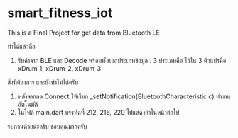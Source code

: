 # smart_fitness_iot
This is a Final Project for get data from Bluetooth LE

ทำได้แล้วคือ 
1. รับค่าจาก BLE และ Decode พร้อมทั้งแยกประเภทข้อมูล . 3 ประเภทคือ ไว้ใน 3 ตัวแปรคือ xDrum_1, xDrum_2, xDrum_3

สิ่งที่ต้องการ และยังทำไม่ได้ครับ
1. หลังจากกด Connect ให้เรียก _setNotification(BluetoothCharacteristic c) ทำงานอัตโนมัติ
2. ในไฟล์ main.dart บรรทัดที่ 212, 216, 220 ไปแสดงค่าในหน้าต่อไป

รบกวนด้วยน่ะครับ ขอบคุณมากครับ
